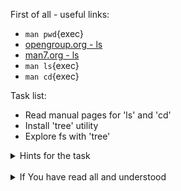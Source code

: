 First of all - useful links:

- `man pwd`{exec}
- [opengroup.org - ls](https://link.org/)
- [man7.org - ls](https://man7.org/linux/man-pages/man1/ls.1.html)
- `man ls`{exec}
- `man cd`{exec}

Task list:
- Read manual pages for 'ls' and 'cd'
- Install 'tree' utility
- Explore fs with 'tree'

<details><summary>Hints for the task</summary>
<pre>
<strong>Task 1:</strong>
  $ man ls
  $ man cd
<br>
<strong>Task 2:</strong>
  $ sudo apt install tree
  $ tree -a
</pre>
</details>
<br>
<details><summary>If You have read all and understood</summary>
<pre>
`touch IReadAllAndUndnderstood`{{exec}}
</pre>

